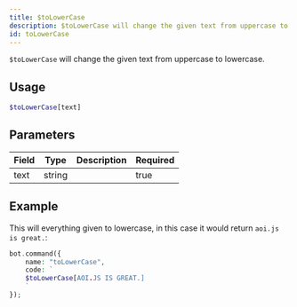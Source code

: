 ```yaml
---
title: $toLowerCase 
description: $toLowerCase will change the given text from uppercase to lowercase.
id: toLowerCase
---
```


`$toLowerCase` will change the given text from uppercase to lowercase.

## Usage

```php
$toLowerCase[text]
```

## Parameters 


| Field | Type   | Description | Required |
| ----- | ------ | ----------- | -------- |
| text  | string |             | true      |


## Example

This will everything given to lowercase, in this case it would return `aoi.js is great.`: 

```php
bot.command({
    name: "toLowerCase",
    code: `
    $toLowerCase[AOI.JS IS GREAT.]
    `
});
```